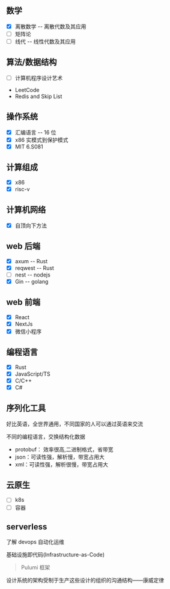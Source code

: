 ## 数学

- [x] 离散数学 -- 离散代数及其应用
- [ ] 矩阵论
- [ ] 线代 -- 线性代数及其应用

## 算法/数据结构

- [ ] 计算机程序设计艺术
- LeetCode
- Redis and Skip List

## 操作系统

- [x] 汇编语言 -- 16 位
- [x] x86 实模式到保护模式
- [x] MIT 6.S081

## 计算组成

- [x] x86
- [x] risc-v

## 计算机网络

- [x] 自顶向下方法

## web 后端

- [x] axum -- Rust
- [x] reqwest -- Rust
- [ ] nest -- nodejs
- [x] Gin -- golang

## web 前端

- [x] React
- [x] NextJs
- [x] 微信小程序

## 编程语言

- [x] Rust
- [x] JavaScript/TS
- [x] C/C++
- [x] C#

## 序列化工具

好比英语，全世界通用，不同国家的人可以通过英语来交流

不同的编程语言，交换结构化数据

- protobuf： 效率很高,二进制格式，省带宽
- json：可读性强，解析慢，带宽占用大
- xml：可读性强，解析很慢，带宽占用大

## 云原生

- [ ] k8s
- [ ] 容器

## serverless

了解 devops 自动化运维

基础设施即代码(Infrastructure-as-Code)

> Pulumi 框架

设计系统的架构受制于生产这些设计的组织的沟通结构——康威定律
